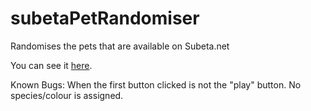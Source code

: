 # subetaPetRandomiser
Randomises the pets that are available on Subeta.net

You can see it [here](http://cloong.ceredin.com/randomiser.php).

Known Bugs: 
When the first button clicked is not the "play" button. No species/colour is assigned. 
